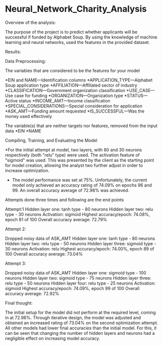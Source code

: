 # Neural_Network_Charity_Analysis

Overview of the analysis: 

The purpose of the project is to predict whether applicants will   be successful if funded by Alphabet Soup.
  By using the knowledge of machine learning and neural networks, used the features in the provided dataset. 



Results:

Data Preprocessing:


The variables that are considered to be the features for your model

*EIN and NAME—Identification columns
*APPLICATION_TYPE—Alphabet Soup application type
*AFFILIATION—Affiliated sector of industry
*CLASSIFICATION—Government organization classification
*USE_CASE—Use case for funding
*ORGANIZATION—Organization type
*STATUS—Active status
*INCOME_AMT—Income classification
*SPECIAL_CONSIDERATIONS—Special consideration for application
*ASK_AMT—Funding amount requested
*IS_SUCCESSFUL—Was the money used effectively


The variable(s) that are neither targets nor features,  removed from the input data
  *EIN
  *NAME


Compiling, Training, and Evaluating the Model

  *For the initial attempt at model, two layers, with 80 and 30 neurons respectively (both "relu" type) were used. The activation feature of "sigmoid" was used. This was presented by the client as the starting point for model creation, allowing the analyst two further adjust in order to increase optimization.


 * The model performance was set at 75%. Unfortunately, the current model only achieved an accuracy rating of 74.09% on epochs 96 and 99. An overall accuracy average of 72.98% was achieved.
 
 Attempts done three times and following are the end points
 
Attempt:1
 Hidden layer one: tanh type - 80 neurons
 Hidden layer two: relu type - 30 neurons
 Activation: sigmoid
 Highest accuracy/epoch: 74.08%, epoch 81 of 100
 Overall accuracy average: 72.79%
 
Attempt 2:

 Dropped noisy data of ASK_AMT
 Hidden layer one: tanh type - 80 neurons
 Hidden layer two: relu type - 50 neurons
 Hidden layer three: sigmoid type - 30 neurons
 Activation: relu
 Highest accuracy/epoch: 74.00%, epoch 89 of 100
 Overall accuracy average: 73.04%
 
Attempt 3:

 Dropped noisy data of ASK_AMT
 Hidden layer one: sigmoid type - 100 neurons
 Hidden layer two: sigmoid type - 75 neurons
 Hidden layer three: relu type - 50 neurons
 Hidden layer four: relu type - 25 neurons
 Activation: sigmoid
 Highest accuracy/epoch: 74.09%, epoch 99 of 100
 Overall accuracy average: 72.92%

Final thought:

 The initial setup for the model did not perform at the required level, coming in at 72.98%. 
 Through iterative design, the model was adjusted and obtained an increased rating of 73.04% on the second optimization attempt.
 All other models had lower final accuracies than the initial model. 
 For this, it can be seen that changing the number of hidden layers and neurons had a negligible effect on increasing model accuracy.







